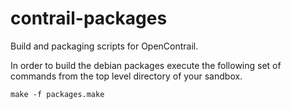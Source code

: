 contrail-packages
=================
Build and packaging scripts for OpenContrail.

In order to build the debian packages execute the following set of commands from the top level directory of your sandbox.

```
make -f packages.make
```
